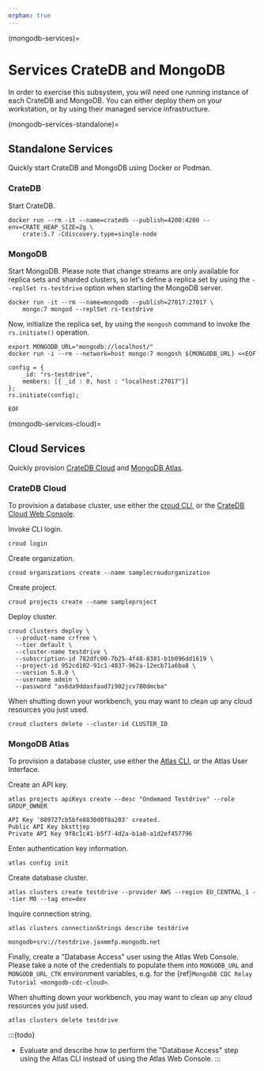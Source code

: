 ```yaml
---
orphan: true
---
```


(mongodb-services)=
# Services CrateDB and MongoDB

In order to exercise this subsystem, you will need one running instance of
each CrateDB and MongoDB. You can either deploy them on your workstation,
or by using their managed service infrastructure.


(mongodb-services-standalone)=
## Standalone Services
Quickly start CrateDB and MongoDB using Docker or Podman.

### CrateDB
Start CrateDB.
```shell
docker run --rm -it --name=cratedb --publish=4200:4200 --env=CRATE_HEAP_SIZE=2g \
    crate:5.7 -Cdiscovery.type=single-node
```

### MongoDB
Start MongoDB.
Please note that change streams are only available for replica sets and
sharded clusters, so let's define a replica set by using the
`--replSet rs-testdrive` option when starting the MongoDB server.
```shell
docker run -it --rm --name=mongodb --publish=27017:27017 \
    mongo:7 mongod --replSet rs-testdrive
```

Now, initialize the replica set, by using the `mongosh` command to invoke
the `rs.initiate()` operation.
```shell
export MONGODB_URL="mongodb://localhost/"
docker run -i --rm --network=host mongo:7 mongosh ${MONGODB_URL} <<EOF

config = {
    _id: "rs-testdrive",
    members: [{ _id : 0, host : "localhost:27017"}]
};
rs.initiate(config);

EOF
```


(mongodb-services-cloud)=
## Cloud Services
Quickly provision [CrateDB Cloud] and [MongoDB Atlas].

### CrateDB Cloud
To provision a database cluster, use either the [croud CLI], or the
[CrateDB Cloud Web Console].

Invoke CLI login.
```shell
croud login
```
Create organization.
```shell
croud organizations create --name samplecroudorganization
```
Create project.
```shell
croud projects create --name sampleproject
```
Deploy cluster.
```shell
croud clusters deploy \
  --product-name crfree \
  --tier default \
  --cluster-name testdrive \
  --subscription-id 782dfc00-7b25-4f48-8381-b1b096dd1619 \
  --project-id 952cd102-91c1-4837-962a-12ecb71a6ba8 \
  --version 5.8.0 \
  --username admin \
  --password "as6da9ddasfaad7i902jcv780dmcba"
```

When shutting down your workbench, you may want to clean up any cloud resources
you just used.
```shell
croud clusters delete --cluster-id CLUSTER_ID
```

### MongoDB Atlas
To provision a database cluster, use either the [Atlas CLI], or the
Atlas User Interface.

Create an API key.
```shell
atlas projects apiKeys create --desc "Ondemand Testdrive" --role GROUP_OWNER
```
```text
API Key '889727cb5bfe8830d0f8a203' created.
Public API Key bksttjep
Private API Key 9f8c1c41-b5f7-4d2a-b1a0-a1d2ef457796
```
Enter authentication key information.
```shell
atlas config init
```
Create database cluster.
```shell
atlas clusters create testdrive --provider AWS --region EU_CENTRAL_1 --tier M0 --tag env=dev
```
Inquire connection string.
```shell
atlas clusters connectionStrings describe testdrive
```
```text
mongodb+srv://testdrive.jaxmmfp.mongodb.net
```

Finally, create a "Database Access" user using the Atlas Web Console. Please
take a note of the credentials to populate them into `MONGODB_URL` and
`MONGODB_URL_CTK` environment variables, e.g. for the {ref}`MongoDB CDC Relay
Tutorial <mongodb-cdc-cloud>`.

When shutting down your workbench, you may want to clean up any cloud resources
you just used.
```shell
atlas clusters delete testdrive
```


:::{todo}
- Evaluate and describe how to perform the "Database Access" step using the Atlas CLI
  instead of using the Atlas Web Console.
:::


[Atlas CLI]: https://www.mongodb.com/docs/atlas/cli/ 
[CrateDB Cloud]: https://cratedb.com/docs/cloud/
[croud CLI]: https://cratedb.com/docs/cloud/en/latest/tutorials/deploy/croud.html
[MongoDB Atlas]: https://www.mongodb.com/atlas
[CrateDB Cloud Web Console]: https://cratedb.com/docs/cloud/en/latest/tutorials/quick-start.html#deploy-cluster
